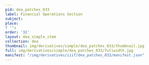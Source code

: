 ```yaml
---
pid: dea_patches_033
label: Financial Operations Section
subject: 
place: 
! '': 
order: '32'
layout: dea_simple_item
collection: dea
thumbnail: img/derivatives/simple/dea_patches_033/thumbnail.jpg
full: img/derivatives/simple/dea_patches_033/fullwidth.jpg
manifest: "/img/derivatives/iiif/dea_patches_033/manifest.json"
---
```

